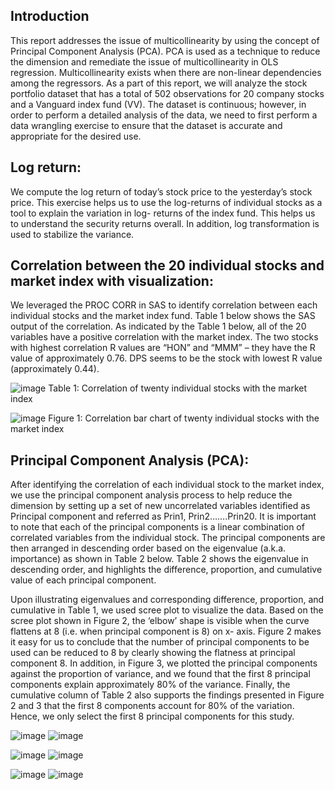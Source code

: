 ## Introduction

This report addresses the issue of multicollinearity by using the concept of Principal Component Analysis (PCA). PCA is used as a technique to reduce the dimension and remediate the issue of multicollinearity in OLS regression. Multicollinearity exists when there are non-linear dependencies among the regressors. As a part of this report, we will analyze the stock portfolio dataset that has a total of 502 observations for 20 company stocks and a Vanguard index fund (VV). The dataset is continuous; however, in order to perform a detailed analysis of the data, we need to first perform a data wrangling exercise to ensure that the dataset is accurate and appropriate for the desired use.

## Log return:

We compute the log return of today’s stock price to the yesterday’s stock price. This exercise helps us to use the log-returns of individual stocks as a tool to explain the variation in log- returns of the index fund. This helps us to understand the security returns overall. In addition, log transformation is used to stabilize the variance.

## Correlation between the 20 individual stocks and market index with visualization:

We leveraged the PROC CORR in SAS to identify correlation between each individual stocks and the market index fund. Table 1 below shows the SAS output of the correlation. As indicated by the Table 1 below, all of the 20 variables have a positive correlation with the market index. The two stocks with highest correlation R values are “HON” and “MMM” – they have the R value of approximately 0.76. DPS seems to be the stock with lowest R value (approximately 0.44).

![image](https://cloud.githubusercontent.com/assets/26909910/25407358/09da9ed8-29d8-11e7-8341-40ab008112fe.png)
Table 1: Correlation of twenty individual stocks with the market index

![image](https://cloud.githubusercontent.com/assets/26909910/25407400/282997ae-29d8-11e7-9779-1021daa3a80b.png)
Figure 1: Correlation bar chart of twenty individual stocks with the market index

## Principal Component Analysis (PCA):

After identifying the correlation of each individual stock to the market index, we use the principal component analysis process to help reduce the dimension by setting up a set of new uncorrelated variables identified as Principal component and referred as Prin1, Prin2…….Prin20. It is important to note that each of the principal components is a linear combination of correlated variables from the individual stock. The principal components are then arranged in descending order based on the eigenvalue (a.k.a. importance) as shown in Table 2 below. Table 2 shows the eigenvalue in descending order, and highlights the difference, proportion, and cumulative value of each principal component.

Upon illustrating eigenvalues and corresponding difference, proportion, and cumulative in Table 1, we used scree plot to visualize the data. Based on the scree plot shown in Figure 2, the ‘elbow’ shape is visible when the curve flattens at 8 (i.e. when principal component is 8) on x- axis. Figure 2 makes it easy for us to conclude that the number of principal components to be used can be reduced to 8 by clearly showing the flatness at principal component 8. In addition, in Figure 3, we plotted the principal components against the proportion of variance, and we found that the first 8 principal components explain approximately 80% of the variance. Finally, the cumulative column of Table 2 also supports the findings presented in Figure 2 and 3 that the first 8 components account for 80% of the variation. Hence, we only select the first 8 principal components for this study.

![image](https://cloud.githubusercontent.com/assets/26909910/25407185/73cc6fb6-29d7-11e7-9562-610bd99705da.png)
![image](https://cloud.githubusercontent.com/assets/26909910/25407199/800964a0-29d7-11e7-875f-e4c0c55c4074.png)

![image](https://cloud.githubusercontent.com/assets/26909910/25407211/8afc59bc-29d7-11e7-8ce0-9cafeb1a4f01.png)
![image](https://cloud.githubusercontent.com/assets/26909910/25407298/d2c25a44-29d7-11e7-9225-cb7703ed5494.png)

![image](https://cloud.githubusercontent.com/assets/26909910/25407237/a14018ee-29d7-11e7-9cf1-26f567a9e320.png)
![image](https://cloud.githubusercontent.com/assets/26909910/25407248/a90e4988-29d7-11e7-9cfc-6926e9b68902.png)
